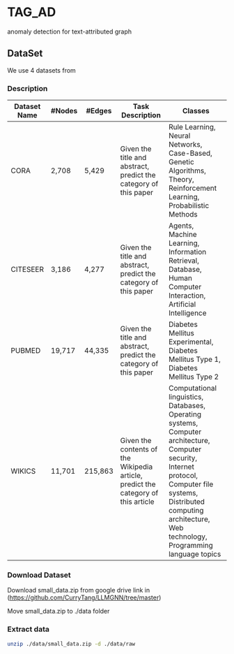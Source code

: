 # TAG_AD
anomaly detection for text-attributed graph

## DataSet

We use 4 datasets from 

### Description

| Dataset Name  | #Nodes   | #Edges   | Task Description                                      | Classes                                                                 |
|---------------|----------|----------|-------------------------------------------------------|-------------------------------------------------------------------------|
| CORA          | 2,708    | 5,429    | Given the title and abstract, predict the category of this paper | Rule Learning, Neural Networks, Case-Based, Genetic Algorithms, Theory, Reinforcement Learning, Probabilistic Methods |
| CITESEER      | 3,186    | 4,277    | Given the title and abstract, predict the category of this paper | Agents, Machine Learning, Information Retrieval, Database, Human Computer Interaction, Artificial Intelligence |
| PUBMED        | 19,717   | 44,335   | Given the title and abstract, predict the category of this paper | Diabetes Mellitus Experimental, Diabetes Mellitus Type 1, Diabetes Mellitus Type 2 |
| WIKICS        | 11,701   | 215,863  | Given the contents of the Wikipedia article, predict the category of this article | Computational linguistics, Databases, Operating systems, Computer architecture, Computer security, Internet protocol, Computer file systems, Distributed computing architecture, Web technology, Programming language topics |


### Download Dataset

Download small_data.zip from google drive link in (https://github.com/CurryTang/LLMGNN/tree/master)

Move small_data.zip to ./data folder

### Extract data

```bash
unzip ./data/small_data.zip -d ./data/raw
```